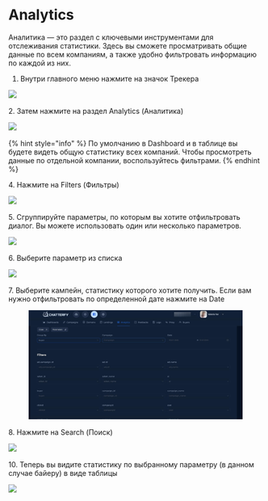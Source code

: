 # Analytics

Аналитика — это раздел с ключевыми инструментами для отслеживания статистики. Здесь вы сможете просматривать общие данные по всем компаниям, а также удобно фильтровать информацию по каждой из них.



1. Внутри главного меню нажмите на значок Трекера

![](https://ajeuwbhvhr.cloudimg.io/colony-recorder.s3.amazonaws.com/files/2024-10-16/220f32f3-cc88-490e-8143-6646109c6bbb/user_cropped_screenshot.jpeg?tl_px=0,0\&br_px=1719,718\&force_format=jpeg\&q=100\&width=1120.0\&wat=1\&wat_opacity=1\&wat_gravity=northwest\&wat_url=https://colony-recorder.s3.amazonaws.com/images/watermarks/EAB308_standard.png\&wat_pad=479,13)

2\. Затем нажмите на раздел Analytics (Аналитика)

![](https://ajeuwbhvhr.cloudimg.io/colony-recorder.s3.amazonaws.com/files/2024-10-16/3a531abe-a65a-4d4f-8933-3d3231cb55ce/user_cropped_screenshot.jpeg?tl_px=320,0\&br_px=2039,307\&force_format=jpeg\&q=100\&width=1120.0\&wat=1\&wat_opacity=1\&wat_gravity=northwest\&wat_url=https://colony-recorder.s3.amazonaws.com/images/watermarks/EAB308_standard.png\&wat_pad=524,85)

{% hint style="info" %}
По умолчанию в Dashboard и в таблице вы будете видеть общую статистику всех компаний. Чтобы просмотреть данные по отдельной компании, воспользуйтесь фильтрами.
{% endhint %}



4\. Нажмите на Filters (Фильтры)

![](https://ajeuwbhvhr.cloudimg.io/colony-recorder.s3.amazonaws.com/files/2024-10-16/1419c1cb-7c56-482f-af1e-e9f5d864baab/user_cropped_screenshot.jpeg?tl_px=0,380\&br_px=1719,1342\&force_format=jpeg\&q=100\&width=1120.0\&wat=1\&wat_opacity=1\&wat_gravity=northwest\&wat_url=https://colony-recorder.s3.amazonaws.com/images/watermarks/EAB308_standard.png\&wat_pad=81,358)

5\. Сгруппируйте параметры, по которым вы хотите отфильтровать диалог. Вы можете использовать один или несколько параметров.

![](https://ajeuwbhvhr.cloudimg.io/colony-recorder.s3.amazonaws.com/files/2024-10-16/cae4105a-9d4e-4d0d-88bf-efa18b5a9e6d/user_cropped_screenshot.jpeg?tl_px=0,0\&br_px=1719,961\&force_format=jpeg\&q=100\&width=1120.0\&wat=1\&wat_opacity=1\&wat_gravity=northwest\&wat_url=https://colony-recorder.s3.amazonaws.com/images/watermarks/EAB308_standard.png\&wat_pad=364,223)

6\. Выберите параметр из списка&#x20;

![](https://ajeuwbhvhr.cloudimg.io/colony-recorder.s3.amazonaws.com/files/2024-10-16/8b5230df-513e-4008-aafe-3414688931ca/user_cropped_screenshot.jpeg?tl_px=0,262\&br_px=1719,1223\&force_format=jpeg\&q=100\&width=1120.0\&wat=1\&wat_opacity=1\&wat_gravity=northwest\&wat_url=https://colony-recorder.s3.amazonaws.com/images/watermarks/EAB308_standard.png\&wat_pad=137,277)

7\. Выберите кампейн, статистику которого хотите получить. Если вам нужно отфильтровать по определенной дате нажмите на Date&#x20;

<figure><img src="../../.gitbook/assets/image (265).png" alt=""><figcaption></figcaption></figure>

8\. Нажмите на Search (Поиск)

![](https://ajeuwbhvhr.cloudimg.io/colony-recorder.s3.amazonaws.com/files/2024-10-16/29c321a6-7e76-454b-a840-bac928117552/user_cropped_screenshot.jpeg?tl_px=0,0\&br_px=1719,924\&force_format=jpeg\&q=100\&width=1120.0\&wat=1\&wat_opacity=1\&wat_gravity=northwest\&wat_url=https://colony-recorder.s3.amazonaws.com/images/watermarks/EAB308_standard.png\&wat_pad=147,333)

10\. Теперь вы видите статистику по выбранному параметру (в данном случае байеру) в виде таблицы&#x20;

![](https://ajeuwbhvhr.cloudimg.io/colony-recorder.s3.amazonaws.com/files/2024-10-16/c623d2b1-ef6a-4e14-bce4-e24ad954955f/user_cropped_screenshot.jpeg?tl_px=0,215\&br_px=1719,1177\&force_format=jpeg\&q=100\&width=1120.0\&wat=1\&wat_opacity=1\&wat_gravity=northwest\&wat_url=https://colony-recorder.s3.amazonaws.com/images/watermarks/EAB308_standard.png\&wat_pad=99,345)

